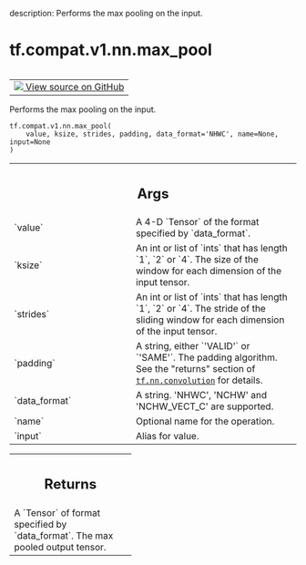 description: Performs the max pooling on the input.

<div itemscope itemtype="http://developers.google.com/ReferenceObject">
<meta itemprop="name" content="tf.compat.v1.nn.max_pool" />
<meta itemprop="path" content="Stable" />
</div>

# tf.compat.v1.nn.max_pool

<!-- Insert buttons and diff -->

<table class="tfo-notebook-buttons tfo-api nocontent" align="left">
<td>
  <a target="_blank" href="https://github.com/tensorflow/tensorflow/blob/r2.3/tensorflow/python/ops/nn_ops.py#L4475-L4521">
    <img src="https://www.tensorflow.org/images/GitHub-Mark-32px.png" />
    View source on GitHub
  </a>
</td>
</table>



Performs the max pooling on the input.

<pre class="devsite-click-to-copy prettyprint lang-py tfo-signature-link">
<code>tf.compat.v1.nn.max_pool(
    value, ksize, strides, padding, data_format='NHWC', name=None, input=None
)
</code></pre>



<!-- Placeholder for "Used in" -->


<!-- Tabular view -->
 <table class="responsive fixed orange">
<colgroup><col width="214px"><col></colgroup>
<tr><th colspan="2"><h2 class="add-link">Args</h2></th></tr>

<tr>
<td>
`value`
</td>
<td>
A 4-D `Tensor` of the format specified by `data_format`.
</td>
</tr><tr>
<td>
`ksize`
</td>
<td>
An int or list of `ints` that has length `1`, `2` or `4`.
The size of the window for each dimension of the input tensor.
</td>
</tr><tr>
<td>
`strides`
</td>
<td>
An int or list of `ints` that has length `1`, `2` or `4`.
The stride of the sliding window for each dimension of the input tensor.
</td>
</tr><tr>
<td>
`padding`
</td>
<td>
A string, either `'VALID'` or `'SAME'`. The padding algorithm.
See the "returns" section of <a href="../../../../tf/nn/convolution.md"><code>tf.nn.convolution</code></a> for details.
</td>
</tr><tr>
<td>
`data_format`
</td>
<td>
A string. 'NHWC', 'NCHW' and 'NCHW_VECT_C' are supported.
</td>
</tr><tr>
<td>
`name`
</td>
<td>
Optional name for the operation.
</td>
</tr><tr>
<td>
`input`
</td>
<td>
Alias for value.
</td>
</tr>
</table>



<!-- Tabular view -->
 <table class="responsive fixed orange">
<colgroup><col width="214px"><col></colgroup>
<tr><th colspan="2"><h2 class="add-link">Returns</h2></th></tr>
<tr class="alt">
<td colspan="2">
A `Tensor` of format specified by `data_format`.
The max pooled output tensor.
</td>
</tr>

</table>


